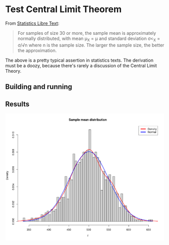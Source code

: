 # Test Central Limit Theorem

From [Statistics Libre Text](https://stats.libretexts.org/Bookshelves/Introductory_Statistics/Introductory_Statistics_(Shafer_and_Zhang)/06%3A_Sampling_Distributions/6.02%3A_The_Sampling_Distribution_of_the_Sample_Mean):

> For samples of size 30 or more, the sample mean is approximately
> normally distributed, with mean 
> &mu;<sub>X</sub> = &mu;
> and standard deviation &sigma;<<sub>X</sub> = &sigma;/&#8730;n
> where n is the sample size.
> The larger the sample size, the better the approximation.

The above is a pretty typical assertion in statistics texts.
The derivation must be a doozy,
because there's rarely a discussion of the Central Limit Theory.

## Building and running

## Results

![Histogram, density and normal distribution](example_samples_dist.png)
